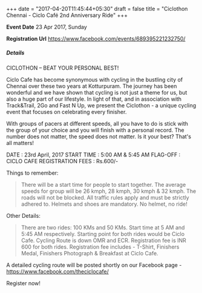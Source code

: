 +++
date = "2017-04-20T11:45:44+05:30"
draft = false
title = "Ciclothon Chennai - Ciclo Café 2nd Anniversary Ride"
+++

**Event Date** 23 Apr 2017, Sunday

**Registration Url** https://www.facebook.com/events/689395221232750/
<!--more-->
##### Details

CICLOTHON – BEAT YOUR PERSONAL BEST!

Ciclo Cafe has become synonymous with cycling in the bustling city of Chennai over these two years at Kotturpuram. The journey has been wonderful and we have shown that cycling is not just a theme for us, but also a huge part of our lifestyle. In light of that, and in association with Track&Trail, 2Go and Fast N Up, we present the Ciclothon - a unique cycling event that focuses on celebrating every finisher. 

With groups of pacers at different speeds, all you have to do is stick with the group of your choice and you will finish with a personal record. 
The number does not matter, the speed does not matter. Is it your best? That's all matters!

DATE : 23rd April, 2017
START TIME : 5:00 AM & 5:45 AM
FLAG-OFF : CICLO CAFE 
REGISTRATION FEES : Rs.600/-

Things to remember:
>There will be a start time for people to start together.
>The average speeds for group will be 26 kmph, 28 kmph, 30 kmph & 32 kmph. 
>The roads will not be blocked.
>All traffic rules apply and must be strictly adhered to.
Helmets and shoes are mandatory. No helmet, no ride!

Other Details:
>There are two rides: 100 KMs and 50 KMs. Start time at 5 AM and 5:45 AM respectively.
>Starting point for both rides would be Ciclo Cafe. 
>Cycling Route is down OMR and ECR. 
>Registration fee is INR 600 for both rides. Registration fee includes - T-Shirt, Finishers Medal, Finishers Photograph & Breakfast at Ciclo Cafe. 


A detailed cycling route will be posted shortly on our Facebook page -https://www.facebook.com/theciclocafe/


Register now! 

